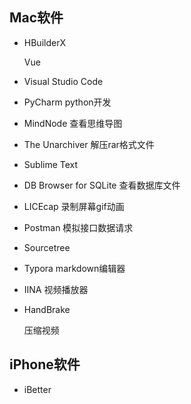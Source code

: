 ## Mac软件
- HBuilderX

  Vue

- Visual Studio Code

- PyCharm
  python开发

- MindNode
  查看思维导图

- The Unarchiver
  解压rar格式文件

- Sublime Text

- DB Browser for SQLite
  查看数据库文件

- LICEcap
  录制屏幕gif动画

- Postman
  模拟接口数据请求

- Sourcetree

- Typora
  markdown编辑器

- IINA
  视频播放器

- HandBrake 

  压缩视频

## iPhone软件
- iBetter